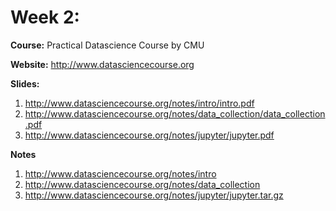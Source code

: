 # Week 2: 
**Course:** Practical Datascience Course by CMU

**Website:** http://www.datasciencecourse.org

**Slides:** 
1. http://www.datasciencecourse.org/notes/intro/intro.pdf
2. http://www.datasciencecourse.org/notes/data_collection/data_collection.pdf
2. http://www.datasciencecourse.org/notes/jupyter/jupyter.pdf

**Notes**
1. http://www.datasciencecourse.org/notes/intro
2. http://www.datasciencecourse.org/notes/data_collection
3. http://www.datasciencecourse.org/notes/jupyter/jupyter.tar.gz
 

 
